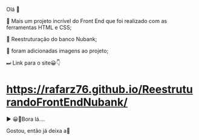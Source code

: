 Olá 👋

🚀 Mais um projeto incrível do Front End que foi realizado com as ferramentas HTML e CSS;

🚀 Reestruturação do banco Nubank;

🚀 foram adicionadas imagens ao projeto;

⏭ Link para o site😀👇

# https://rafarz76.github.io/ReestruturandoFrontEndNubank/

▶ 😀👀Bora lá....

Gostou, então já deixa a🌟
